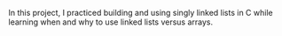 In this project, I practiced building and using singly linked lists in C while learning when and why to use linked lists versus arrays.
